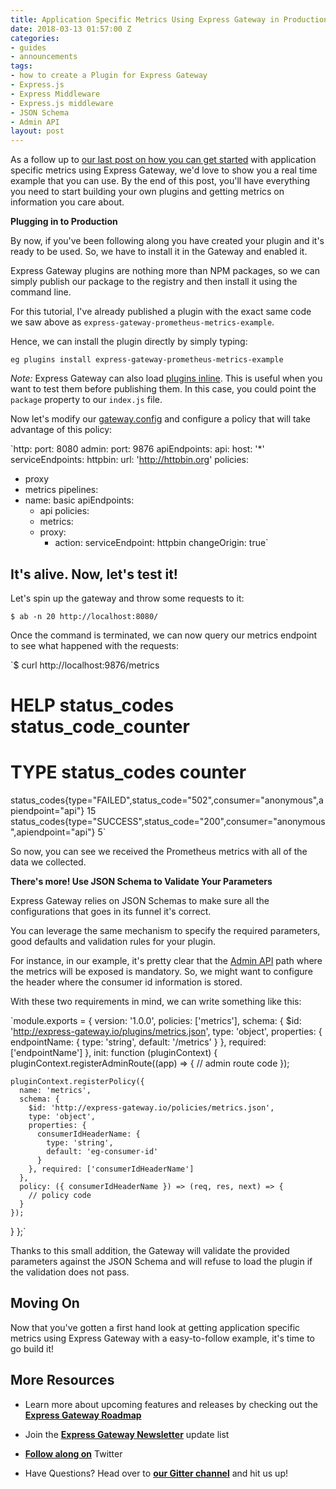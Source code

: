 ```yaml
---
title: Application Specific Metrics Using Express Gateway in Production
date: 2018-03-13 01:57:00 Z
categories:
- guides
- announcements
tags:
- how to create a Plugin for Express Gateway
- Express.js
- Express Middleware
- Express.js middleware
- JSON Schema
- Admin API
layout: post
---
```


As a follow up to [our last post on how you can get started](https://www.express-gateway.io/application-specific-metrics-using-express-gateway/) with application specific metrics using Express Gateway, we'd love to show you a real time example that you can use. By the end of this post, you'll have everything you need to start building your own plugins and getting metrics on information you care about.

<!--excerpt-->

**Plugging in to Production**

By now, if you've been following along you have created your plugin and it's ready to be used. So, we have to install it in the Gateway and enabled it.

Express Gateway plugins are nothing more than NPM packages, so we can simply publish our package to the registry and then install it using the command line.

For this tutorial, I've already published a plugin with the exact same code we saw above as `express-gateway-prometheus-metrics-example`.

Hence, we can install the plugin directly by simply typing:

`eg plugins install express-gateway-prometheus-metrics-example`

*Note:* Express Gateway can also load [plugins inline](https://github.com/XVincentX/express-gateway-prometheus-metrics-example/blob/master/gateway/config/system.config.yml#L9). This is useful when you want to test them before publishing them. In this case, you could point the `package` property to our `index.js` file.

Now let's modify our [gateway.config](https://www.express-gateway.io/docs/configuration/gateway.config.yml/) and configure a policy that will take advantage of this policy:

`http:
  port: 8080
admin:
  port: 9876
apiEndpoints:
  api:
    host: '*'
serviceEndpoints:
  httpbin:
    url: 'http://httpbin.org'
policies:
  - proxy
  - metrics
pipelines:
  - name: basic
    apiEndpoints:
      - api
    policies:
      - metrics:
      - proxy:
          - action:
              serviceEndpoint: httpbin
              changeOrigin: true`

## It's alive. Now, let's test it!

Let's spin up the gateway and throw some requests to it:

    $ ab -n 20 http://localhost:8080/

Once the command is terminated, we can now query our metrics endpoint to see what happened with the requests:

`$ curl http://localhost:9876/metrics
# HELP status_codes status_code_counter
# TYPE status_codes counter
status_codes{type="FAILED",status_code="502",consumer="anonymous",apiendpoint="api"} 15
status_codes{type="SUCCESS",status_code="200",consumer="anonymous",apiendpoint="api"} 5`

So now, you can see we received the Prometheus metrics with all of the data we collected.

**There's more! Use JSON Schema to Validate Your Parameters**

Express Gateway relies on JSON Schemas to make sure all the configurations that goes in its funnel it's correct.

You can leverage the same mechanism to specify the required parameters, good defaults and validation rules for your plugin.

For instance, in our example, it's pretty clear that the [Admin API](https://www.express-gateway.io/docs/admin/#markdown) path where the metrics will be exposed is mandatory. So, we might want to configure the header where the consumer id information is stored.

With these two requirements in mind, we can write something like this:

`module.exports = {
  version: '1.0.0',
  policies: ['metrics'],
  schema: {
    $id: 'http://express-gateway.io/plugins/metrics.json',
    type: 'object',
    properties: {
      endpointName: {
        type: 'string',
        default: '/metrics'
      }
    }, required: ['endpointName']
  },
  init: function (pluginContext) {
    pluginContext.registerAdminRoute((app) => {
      // admin route code
    });

    pluginContext.registerPolicy({
      name: 'metrics',
      schema: {
        $id: 'http://express-gateway.io/policies/metrics.json',
        type: 'object',
        properties: {
          consumerIdHeaderName: {
            type: 'string',
            default: 'eg-consumer-id'
          }
        }, required: ['consumerIdHeaderName']
      },      
      policy: ({ consumerIdHeaderName }) => (req, res, next) => {
        // policy code
      }
    });
  }
};`

Thanks to this small addition, the Gateway will validate the provided parameters against the JSON Schema and will refuse to load the plugin if the validation does not pass.

## Moving On

Now that you've gotten a first hand look at getting application specific metrics using Express Gateway with a easy-to-follow example, it's time to go build it! 

## More Resources

* Learn more about upcoming features and releases by checking out the **[Express Gateway Roadmap](https://github.com/ExpressGateway/express-gateway/milestones)**

* Join the **[Express Gateway Newsletter](https://eepurl.com/cVOqd5)** update list

* **[Follow along on](https://twitter.com/express_gateway)** Twitter

* Have Questions? Head over to **[our Gitter channel](https://gitter.im/ExpressGateway/express-gateway)** and hit us up!